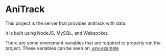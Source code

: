 # AniTrack
This project is the server that provides anitrack with data.

It is built using NodeJS, MySQL, and Websocket.

There are some enviroment variables that are required to properly run the project. These variables can be seen on [.env.example](https://github.com/anitrack/anitrack/blob/master/.env.example)
